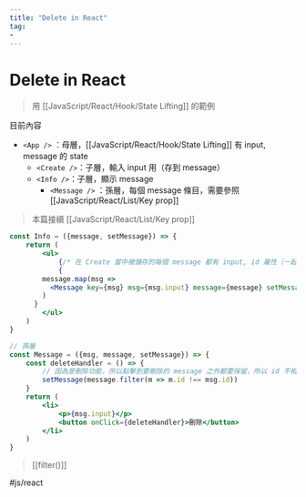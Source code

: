 ```yaml
---
title: "Delete in React"
tag: 
- 
---
```

# Delete in React
>用 [[JavaScript/React/Hook/State Lifting]] 的範例

目前內容
- `<App />` ：母層，[[JavaScript/React/Hook/State Lifting]] 有 input, message 的 state
	- `<Create />`：子層，輸入 input 用（存到 message）
	- `<Info />`：子層，顯示 message
		- `<Message />` ：孫層，每個 message 條目，需要參照 [[JavaScript/React/List/Key prop]]

>本篇接續 [[JavaScript/React/List/Key prop]]

```jsx
const Info = ({message, setMessage}) => {
	return (
		<ul>
			{/* 在 Create 當中被儲存的每個 message 都有 input, id 屬性（一起被 lift 了） */}
			{
        message.map(msg =>
          <Message key={msg} msg={msg.input} message={message} setMessage={setMessage} key={msg.id} />
        )
      }
		</ul>	
	)
}
```

```jsx
// 孫層
const Message = ({msg, message, setMessage}) => {
	const deleteHandler = () => {
		// 因為是刪除功能，所以點擊到要刪除的 message 之外都要保留，所以 id 不相等的都要顯示
		setMessage(message.filter(m => m.id !== msg.id))
	}
	return (
		<li>
			<p>{msg.input}</p>
			<button onClick={deleteHandler}>刪除</button>
		</li>
	)
}
```
>[[filter()]]  




#js/react 